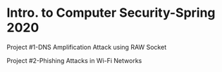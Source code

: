 # Intro. to Computer Security-Spring 2020
Project #1-DNS Amplification Attack using RAW Socket

Project #2-Phishing Attacks in Wi-Fi Networks
